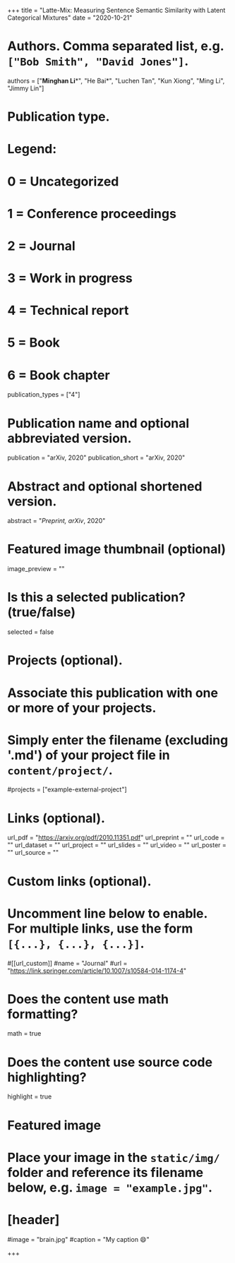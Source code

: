 +++
title = "Latte-Mix: Measuring Sentence Semantic Similarity with Latent Categorical Mixtures"
date = "2020-10-21"

# Authors. Comma separated list, e.g. `["Bob Smith", "David Jones"]`.

authors = ["**Minghan Li**&ast;", "He Bai&ast;", "Luchen Tan", "Kun Xiong", "Ming Li", "Jimmy Lin"]
# Publication type.
# Legend:
# 0 = Uncategorized
# 1 = Conference proceedings
# 2 = Journal
# 3 = Work in progress
# 4 = Technical report
# 5 = Book
# 6 = Book chapter
publication_types = ["4"]

# Publication name and optional abbreviated version.
publication = "arXiv, 2020"
publication_short = "arXiv, 2020"

# Abstract and optional shortened version.
abstract = "*Preprint, arXiv*, 2020"

# Featured image thumbnail (optional)
image_preview = ""

# Is this a selected publication? (true/false)
selected = false

# Projects (optional).
#   Associate this publication with one or more of your projects.
#   Simply enter the filename (excluding '.md') of your project file in `content/project/`.
#projects = ["example-external-project"]

# Links (optional).
url_pdf = "https://arxiv.org/pdf/2010.11351.pdf"
url_preprint = ""
url_code = ""
url_dataset = ""
url_project = ""
url_slides = ""
url_video = ""
url_poster = ""
url_source = ""

# Custom links (optional).
#   Uncomment line below to enable. For multiple links, use the form `[{...}, {...}, {...}]`.
#[[url_custom]]
#name = "Journal"
#url = "https://link.springer.com/article/10.1007/s10584-014-1174-4"

# Does the content use math formatting?
math = true

# Does the content use source code highlighting?
highlight = true
  
# Featured image
# Place your image in the `static/img/` folder and reference its filename below, e.g. `image = "example.jpg"`.
# [header]
#image = "brain.jpg"
#caption = "My caption :smile:"

+++
<!-- In *International Conference on Multimedia Information Processing and Retrieval*, 2019.  -->
